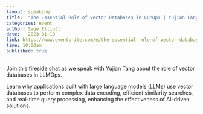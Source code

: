 ```yaml
---
layout: speaking
title:  "The Essential Role of Vector Databases in LLMOps | Yujian Tang at Zilliz - Fireside chat"
categories: event
author: Sage Elliott
date:   2023-01-10
link: https://www.eventbrite.com/e/the-essential-role-of-vector-databases-in-llmops-yujian-tang-at-zilliz-tickets-777347024877
time: 10:00am
published: true
---
```

Join this fireside chat as we speak with Yujian Tang about the role of vector databases in LLMOps.

Learn why applications built with large language models (LLMs) use vector databases to perform complex data encoding, efficient similarity searches, and real-time query processing, enhancing the effectiveness of AI-driven solutions.

